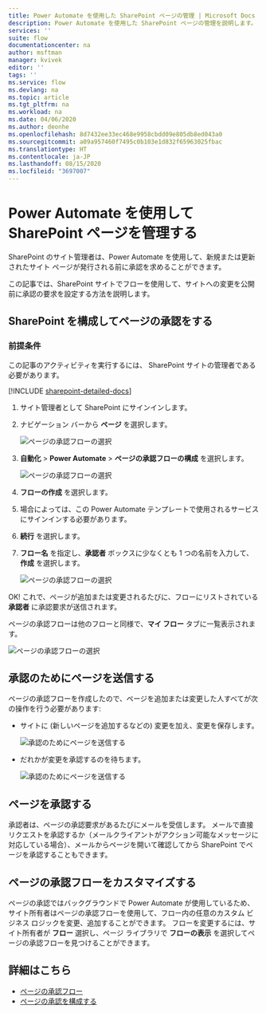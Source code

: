 ```yaml
---
title: Power Automate を使用した SharePoint ページの管理 | Microsoft Docs
description: Power Automate を使用した SharePoint ページの管理を説明します。
services: ''
suite: flow
documentationcenter: na
author: msftman
manager: kvivek
editor: ''
tags: ''
ms.service: flow
ms.devlang: na
ms.topic: article
ms.tgt_pltfrm: na
ms.workload: na
ms.date: 04/06/2020
ms.author: deonhe
ms.openlocfilehash: 8d7432ee33ec468e9958cbdd09e805db8ed043a0
ms.sourcegitcommit: a09a957460f7495c0b103e1d832f65963025fbac
ms.translationtype: HT
ms.contentlocale: ja-JP
ms.lasthandoff: 08/15/2020
ms.locfileid: "3697007"
---
```

# <a name="manage-sharepoint-page-approvals-with-power-automate"></a>Power Automate を使用して SharePoint ページを管理する


SharePoint のサイト管理者は、Power Automate を使用して、新規または更新されたサイト ページが発行される前に承認を求めることができます。

この記事では、SharePoint サイトでフローを使用して、サイトへの変更を公開前に承認の要求を設定する方法を説明します。

## <a name="configure-sharepoint-for-page-approvals"></a>SharePoint を構成してページの承認をする

### <a name="prerequisites"></a>前提条件 

この記事のアクティビティを実行するには、 SharePoint サイトの管理者である必要があります。

[!INCLUDE [sharepoint-detailed-docs](includes/sharepoint-detailed-docs.md)]

1. サイト管理者として SharePoint にサインインします。
1. ナビゲーション バーから **ページ** を選択します。

    ![ページの承認フローの選択](media/customize-sharepoint-page-approvals/pages.png)

1. **自動化** > **Power Automate** > **ページの承認フローの構成** を選択します。
    
    ![ページの承認フローの選択](media/customize-sharepoint-page-approvals/select-page-approval-flow.png)

1. **フローの作成** を選択します。

1. 場合によっては、この Power Automate テンプレートで使用されるサービスにサインインする必要があります。

1. **続行** を選択します。

1. **フロー名** を指定し、**承認者** ボックスに少なくとも 1 つの名前を入力して、**作成** を選択します。
    
    ![ページの承認フローの選択](media/customize-sharepoint-page-approvals/flow-name-approvers-create.png)

OK! これで、ページが追加または変更されるたびに、フローにリストされている **承認者** に承認要求が送信されます。

ページの承認フローは他のフローと同様で、**マイ フロー** タブに一覧表示されます。

![ページの承認フローの選択](media/customize-sharepoint-page-approvals/page-approval-flow-success.png)

## <a name="submit-a-page-for-approval"></a>承認のためにページを送信する

ページの承認フローを作成したので、ページを追加または変更した人すべてが次の操作を行う必要があります:

 - サイトに (新しいページを追加するなどの) 変更を加え、変更を保存します。

     ![承認のためにページを送信する](media/customize-sharepoint-page-approvals/create-new-page.png)
     
 - だれかが変更を承認するのを待ちます。
    
    ![承認のためにページを送信する](media/customize-sharepoint-page-approvals/wait-for-approval.png)
    
## <a name="approve-a-page"></a>ページを承認する

承認者は、ページの承認要求があるたびにメールを受信します。 メールで直接リクエストを承認するか（メールクライアントがアクション可能なメッセージに対応している場合）、メールからページを開いて確認してから SharePoint でページを承認することもできます。

## <a name="customize-page-approval-flows"></a>ページの承認フローをカスタマイズする

ページの承認ではバックグラウンドで Power Automate が使用しているため、サイト所有者はページの承認フローを使用して、フロー内の任意のカスタム ビジネス ロジックを変更、追加することができます。 フローを変更するには、サイト所有者が **フロー** 選択し、ページ ライブラリで **フローの表示** を選択してページの承認フローを見つけることができます。

## <a name="learn-more"></a>詳細はこちら

- [ページの承認フロー](https://support.office.com/article/page-approval-flow-a8b2e689-d4a1-4639-8028-333c0ece30d9)
- [ページの承認を構成する](https://support.office.com/article/configure-page-approval-14ce6976-a0a7-427b-b4ab-d28d344a5222)
